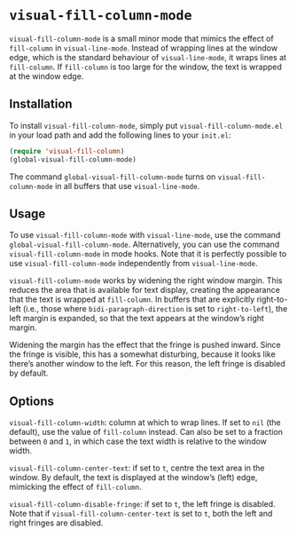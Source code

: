 # `visual-fill-column-mode` #

`visual-fill-column-mode` is a small minor mode that mimics the effect of `fill-column` in `visual-line-mode`. Instead of wrapping lines at the window edge, which is the standard behaviour of `visual-line-mode`, it wraps lines at `fill-column`. If `fill-column` is too large for the window, the text is wrapped at the window edge.


## Installation ##

To install `visual-fill-column-mode`, simply put `visual-fill-column-mode.el` in your load path and add the following lines to your `init.el`:

```lisp
(require 'visual-fill-column)
(global-visual-fill-column-mode)
```

The command `global-visual-fill-column-mode` turns on `visual-fill-column-mode` in all buffers that use `visual-line-mode`.


## Usage ##

To use `visual-fill-column-mode` with `visual-line-mode`, use the command `global-visual-fill-column-mode`. Alternatively, you can use the command `visual-fill-column-mode` in mode hooks. Note that it is perfectly possible to use `visual-fill-column-mode` independently from `visual-line-mode`.

`visual-fill-column-mode` works by widening the right window margin. This reduces the area that is available for text display, creating the appearance that the text is wrapped at `fill-column`. In buffers that are explicitly right-to-left (i.e., those where `bidi-paragraph-direction` is set to `right-to-left`), the left margin is expanded, so that the text appears at the window’s right margin.

Widening the margin has the effect that the fringe is pushed inward. Since the fringe is visible, this has a somewhat disturbing, because it looks like there’s another window to the left. For this reason, the left fringe is disabled by default.


## Options ##

`visual-fill-column-width`: column at which to wrap lines. If set to `nil` (the default), use the value of `fill-column` instead. Can also be set to a fraction between `0` and `1`, in which case the text width is relative to the window width.

`visual-fill-column-center-text`: if set to `t`, centre the text area in the window. By default, the text is displayed at the window’s (left) edge, mimicking the effect of `fill-column`.

`visual-fill-column-disable-fringe`: if set to `t`, the left fringe is disabled. Note that if `visual-fill-column-center-text` is set to `t`, both the left and right fringes are disabled.
